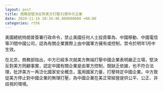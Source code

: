 ```yaml
---
layout: post
title: 商務部堅決反對美方打壓31間中方企業
date: 2020-11-16 10:34:40.000000000 +08:00
categories: rthk
---
```


美國總統特朗普簽署行政命令，禁止美國任何人士投資華為、中國移動、中國電信等31間中國公司，認為有關企業實際上由中國軍方擁有或控制，禁令於明年1月中生效。

在北京，商務部指出，中方已經多次就美方無端打壓中國企業表明嚴正立場，堅決反對美方罔顧事實，認定中國有關企業是由軍方控制，既缺乏依據，也不符合法理，批評美方一再泛化國家安全概念，濫用國家力量，打壓特定中國企業。中方敦促美方停止對中國企業的無理打壓，為中國企業在美正常經營提供公平、公正、非歧視的環境。
